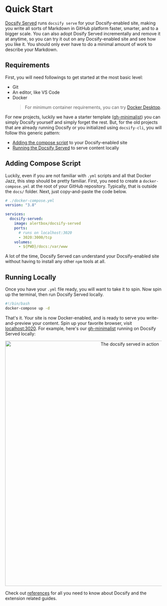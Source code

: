 # Quick Start

[Docsify Served](https://hub.docker.com/r/alertbox/docsify-served) runs `docsify serve` for your Docsify-enabled site, making you write all sorts of Markdown in GitHub platform faster, smarter, and to a bigger scale. You can also adopt Dosify Served incrementally and remove it at anytime, so you can try it out on any Docsify-enabled site and see how you like it. You should only ever have to do a minimal amount of work to describe your Markdown.

## Requirements

First, you will need followings to get started at the most basic level:

- Git
- An editor, like VS Code
- Docker
  > For minimum container requirements, you can try [Docker Desktop](https://www.docker.com/products/docker-desktop).

For new projects, luckily we have a starter template ([gh-minimalist](https://github.com/alertbox/gh-minimalist/generate/)) you can simply Docsify yourself and simply forget the rest. But, for the old projects that are already running Docsify or you initialized using `docsify-cli`, you will follow this generic pattern:

- [Adding the compose script](#adding-compose-script) to your Docsify-enabled site
- [Running the Docsify Served](#running-locally) to serve content locally

## Adding Compose Script

Luckily, even if you are not familiar with `.yml` scripts and all that Docker Jazz, this step should be pretty familiar. First, you need to create a `docker-compose.yml` at the root of your GitHub repository. Typically, that is outside the `docs/` folder. Next, just copy-and-paste the code below.

```yml
# ./docker-compose.yml
version: "3.8"

services: 
  docsify-served:
    image: alertbox/docsify-served
    ports: 
      # runs on localhost:3020
      - 3020:3000/tcp
    volumes: 
      - ${PWD}/docs:/var/www
```

A lot of the time, Docsify Served can understand your Docsify-enabled site without having to install any other `npm` tools at all.

## Running Locally

Once you have your `.yml` file ready, you will want to take it to spin. Now spin up the terminal, then run Docsify Served locally.

```bash
#!/bin/bash
docker-compose up -d
```

That's it. Your site is now Docker-enabled, and is ready to serve you write-and-preview your content. Spin up your favorite browser, visit [localhost:3020](http://localhost:3020). For example, here's our [gh-minimalist](https://github.com/alertbox/gh-minimalist/generate) running on Docsify Served locally:

<p align="center">
  <img alt="The docsify served in action" src="https://user-images.githubusercontent.com/958227/83914273-911ccd80-a78e-11ea-8958-90f5164782fd.png" width="786">
</p>

Check out [references](references.md) for all you need to know about Docsify and the extension related guides.
